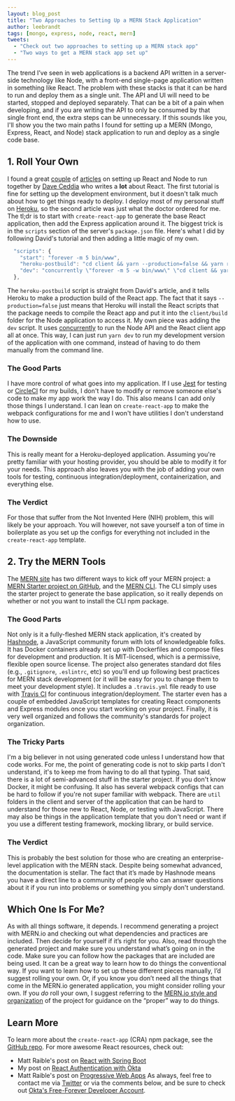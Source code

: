 ```yaml
---
layout: blog_post
title: "Two Approaches to Setting Up a MERN Stack Application"
author: leebrandt
tags: [mongo, express, node, react, mern]
tweets:
  - "Check out two approaches to setting up a MERN stack app"
  - "Two ways to get a MERN stack app set up"
---
```


The trend I’ve seen in web applications is a backend API written in a server-side technology like Node, with a front-end single-page application written in something like React. The problem with these stacks is that it can be hard to run and deploy them as a single unit. The API and UI will need to be started, stopped and deployed separately. That can be a bit of a pain when developing, and if you are writing the API to only be consumed by that single front end, the extra steps can be unnecessary. If this sounds like you, I'll show you the two main paths I found for setting up a MERN (Mongo, Express, React, and Node) stack application to run and deploy as a single code base.

## 1. Roll Your Own

I found a great [couple](https://daveceddia.com/create-react-app-express-backend/) of [articles](https://daveceddia.com/create-react-app-express-production/) on setting up React and Node to run together by [Dave Ceddia](https://daveceddia.com/) who writes a **lot** about React.
The first tutorial is fine for setting up the development environment, but it doesn't talk much about how to get things ready to deploy. I deploy most of my personal stuff on [Heroku](https://heroku.com), so the second article was just what the doctor ordered for me.
The tl;dr is to start with `create-react-app` to generate the base React application, then add the Express application around it. The biggest trick is in the `scripts` section of the server's `package.json` file. Here's what I did by following David's tutorial and then adding a little magic of my own.
```js
  "scripts": {
    "start": "forever -m 5 bin/www",
    "heroku-postbuild": "cd client && yarn --production=false && yarn run build",
    "dev": "concurrently \"forever -m 5 -w bin/www\" \"cd client && yarn start\""
  },
```
The `heroku-postbuild` script is straight from David's article, and it tells Heroku to make a production build of the React app. The fact that it says `--production=false` just means that Heroku will install the React scripts that the package needs to compile the React app and put it into the `client/build` folder for the Node application to access it.
My own piece was adding the `dev` script. It uses [concurrently](https://www.npmjs.com/package/concurrently) to run the Node API and the React client app all at once. This way, I can just run `yarn dev` to run my development version of the application with one command, instead of having to do them manually from the command line.

### The Good Parts

I have more control of what goes into my application. If I use [Jest](https://facebook.github.io/jest) for testing or [CircleCI](https://circleci.com) for my builds, I don't have to modify or remove someone else's code to make my app work the way I do. This also means I can add only those things I understand. I can lean on `create-react-app` to make the webpack configurations for me and I won't have utilities I don't understand how to use.

### The Downside

This is really meant for a Heroku-deployed application. Assuming you're pretty familiar with your hosting provider, you should be able to modify it for your needs. This approach also leaves you with the job of adding your own tools for testing, continuous integration/deployment, containerization, and everything else.

### The Verdict

For those that suffer from the Not Invented Here (NIH) problem, this will likely be your approach. You will however, not save yourself a ton of time in boilerplate as you set up the configs for everything not included in the `create-react-app` template.

## 2. Try the MERN Tools

The [MERN site](http://mern.io/) has two different ways to kick off your MERN project: a [MERN Starter project on GitHub](https://github.com/Hashnode/mern-starter), and the [MERN CLI](https://github.com/Hashnode/mern-cli). The CLI simply uses the starter project to generate the base application, so it really depends on whether or not you want to install the CLI npm package.

### The Good Parts

Not only is it a fully-fleshed MERN stack application, it's created by [Hashnode](https://hashnode.com/), a JavaScript community forum with lots of knowledgeable folks. It has Docker containers already set up with Dockerfiles and compose files for development and production. It is MIT-licensed, which is a permissive, flexible open source license. The project also generates standard dot files (e.g., `.gitignore`, `.eslintrc`, etc) so you'll end up following best practices for MERN stack development (or it will be easy for you to change them to meet your development style). It includes a `.travis.yml` file ready to use with [Travis CI](https://travis-ci.org) for continuous integration/deployment. The starter even has a couple of embedded JavaScript templates for creating React components and Express modules once you start working on your project. Finally, it is very well organized and follows the community's standards for project organization.

### The Tricky Parts

I'm a big believer in not using generated code unless I understand how that code works. For me, the point of generating code is not to skip parts I don't understand, it's to keep me from having to do all that typing.
That said, there is a lot of semi-advanced stuff in the starter project. If you don't know Docker, it might be confusing. It also has several webpack configs that can be hard to follow if you're not super familiar with webpack. There are `util` folders in the client and server of the application that can be hard to understand for those new to React, Node, or testing with JavaScript. There may also be things in the application template that you don't need or want if you use a different testing framework, mocking library, or build service.

### The Verdict

This is probably the best solution for those who are creating an enterprise-level application with the MERN stack. Despite being somewhat advanced, the documentation is stellar. The fact that it’s made by Hashnode means you have a direct line to a community of people who can answer questions about it if you run into problems or something you simply don't understand.

## Which One Is For Me?

As with all things software, it depends. I recommend generating a project with MERN.io and checking out what dependencies and practices are included. Then decide for yourself if it’s right for you. Also, read through the generated project and make sure you understand what’s going on in the code. Make sure you can follow how the packages that are included are being used. It can be a great way to learn how to do things the conventional way. 
If you want to learn how to set up these different pieces manually, I’d suggest rolling your own. Or, if you know you don’t need all the things that come in the MERN.io generated application, you might consider rolling your own. If you *do* roll your own, I suggest referring to the [MERN.io style and organization](http://mern.io/documentation.html) of the project for guidance on the “proper” way to do things.

## Learn More

To learn more about the `create-react-app` (CRA) npm package, see the [GitHub repo](https://github.com/facebookincubator/create-react-app).
For more awesome React resources, check out:
* Matt Raible's post on [React with Spring Boot](https://developer.okta.com/blog/2017/12/06/bootiful-development-with-spring-boot-and-react)
* My post on [React Authentication with Okta](https://developer.okta.com/blog/2017/03/30/react-okta-sign-in-widget)
* Matt Raible's post on [Progressive Web Apps](https://developer.okta.com/blog/2017/07/20/the-ultimate-guide-to-progressive-web-applications)
As always, feel free to contact me via [Twitter](https://twitter.com/leebrandt) or via the comments below, and be sure to check out [Okta's Free-Forever Developer Account](https://developer.okta.com/signup/).
